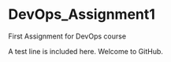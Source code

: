 # DevOps_Assignment1
First Assignment for DevOps course


A test line is included here.
Welcome to GitHub.
